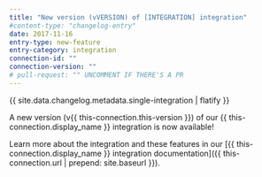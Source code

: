 ```yaml
---
title: "New version (vVERSION) of [INTEGRATION] integration"
#content-type: "changelog-entry"
date: 2017-11-16
entry-type: new-feature
entry-category: integration
connection-id: ""
connection-version: ""
# pull-request: "" UNCOMMENT IF THERE'S A PR
---
```


{{ site.data.changelog.metadata.single-integration | flatify }}

A new version (v{{ this-connection.this-version }}) of our {{ this-connection.display_name }} integration is now available! 

Learn more about the integration and these features in our [{{ this-connection.display_name }} integration documentation]({{ this-connection.url | prepend: site.baseurl }}). 